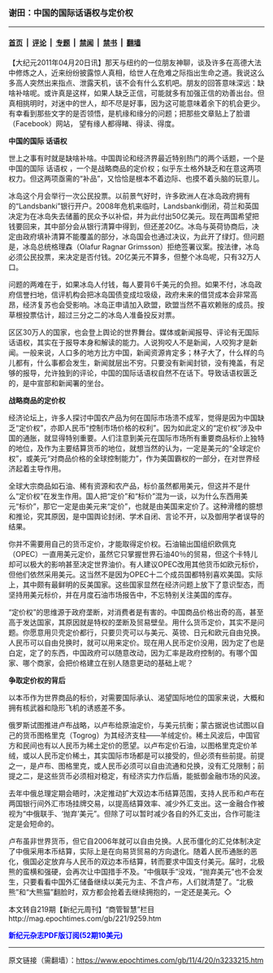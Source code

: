 ### 谢田：中国的国际话语权与定价权

---

#### [首页](../../../..?n3233215) &nbsp;|&nbsp; [评论](../../../../../epoch-comment?n3233215) &nbsp;|&nbsp; [专题](../../../../../epoch-special?n3233215) &nbsp;|&nbsp; [禁闻](../../../../../epoch-news?n3233215) &nbsp;|&nbsp; [禁书](../../../../../books?n3233215) &nbsp;|&nbsp; [翻墙](https://github.com/gfw-breaker/nogfw/blob/master/README.md?n3233215)


<div class="post_content" id="artbody" itemprop="articleBody">
 <!-- article content begin -->
 <p>
  【大纪元2011年04月20日讯】那天与纽约的一位朋友神聊，谈及许多在高德大法中修炼之人，近来纷纷披露惊人真相，给世人在危难之际指出生命之道。我说这么多高人突然出来指点、泄露天机，该不会有什么玄机吧。朋友的回答意味深远：缺啥补啥呢。或许真是这样，如果人缺乏正信，可能就多有加强正信的劝善出台。但真相挑明时，对迷中的世人，却不尽是好事，因为这可能意味着余下的机会更少。有幸看到那些文字的是否领悟，是机缘和缘分的问题；把那些文章贴上了脸谱（Facebook）网站， 望有缘人都得睹、得读、得度。
 </p>
 <p>
  <b>
   中国的国际
   <ok href="https://www.epochtimes.com/gb/tag/%E8%AF%9D%E8%AF%AD%E6%9D%83.html">
    话语权
   </ok>
  </b>
 </p>
 <p>
  世上之事有时就是缺啥补啥。中国舆论和经济界最近特别热门的两个话题，一个是中国的国际
  <ok href="https://www.epochtimes.com/gb/tag/%E8%AF%9D%E8%AF%AD%E6%9D%83.html">
   话语权
  </ok>
  ，一个是战略商品的定价权；似乎东土格外缺乏和在意这两项权力。但这两项亟需的“补品”，又恰恰是根本不着边际、也摸不着头脑的玩意儿。
 </p>
 <p>
  冰岛这个月会举行一次公民投票。以前景气好时，许多欧洲人在冰岛政府拥有的“Landsbanki”银行开户。2008年危机来临时，Landsbanki倒闭，荷兰和英国决定为在冰岛失去储蓄的民众予以补偿，并为此付出50亿美元。现在两国希望把钱要回来，其中部分会从银行清算中得到，但还差20亿。冰岛与英荷协商后，决定由政府填补清算不能覆盖的部分，冰岛国会也通过决议，为此开了绿灯。但问题是，冰岛总统格理森（Olafur Ragnar Grimsson）拒绝签署议案。按法律，冰岛必须公民投票，来决定是否付钱。20亿美元不算多，但整个冰岛呢，只有32万人口。
 </p>
 <p>
  问题的两难在于，如果冰岛人付钱，每人要背6千美元的负担。如果不付，冰岛政府信誉扫地，信评机构会把冰岛国债变成垃圾级，政府未来的借贷成本会非常高昂，经济复苏也会受影响。冰岛正申请加入欧盟，欧盟当然不喜欢赖账的成员。按草根投票估计，超过三分之二的冰岛人准备投反对票。
 </p>
 <p>
  区区30万人的国家，也会登上舆论的世界舞台。媒体或新闻报导、评论有无国际话语权，其实在于报导本身和解读的能力。人说狗咬人不是新闻，人咬狗才是新闻。一般来说，人口多的地方比方中国，新闻资源肯定多；林子大了，什么样的鸟儿都有，什么事都会发生，新闻就层出不穷。只要没有新闻封锁，没有掩盖，有足够的报导，允许独到的评论，中国的国际话语权自然不在话下。导致话语权匮乏的，是中宣部和新闻署的坐台。
 </p>
 <p>
  <b>
   战略商品的定价权
  </b>
 </p>
 <p>
  经济论坛上，许多人探讨中国农产品为何在国际市场溃不成军，觉得是因为中国缺乏“定价权”，亦即人民币“控制市场价格的权利”。因为如此定义的“定价权”涉及中国的通胀，就显得特别重要。人们注意到美元在国际市场所有重要商品标价上独特的地位，及作为主要结算货币的地位，就想当然的认为，一定是美元的“全球定价权”，或美元“对商品价格的全球控制能力”，作为美国霸权的一部分，在对世界经济起着主导作用。
 </p>
 <p>
  全球大宗商品如石油、稀有资源和农产品，标价虽然都用美元，但这并不是什么“定价权”在发生作用。国人把“定价”和“标价”混为一谈，以为什么东西用美元“标价”，那它一定是由美元来“定价”，也就是由美国来定价了。这种滑稽的臆想和推论，究其原因，是中国舆论封闭、学术自闭、言论不开，以及御用学者误导的结果。
 </p>
 <p>
  你并不需要用自己的货币定价，才能取得定价权。石油输出国组织欧佩克（OPEC）一直用美元定价，虽然它只掌握世界石油40％的贸易，但这个卡特儿却可以极大的影响甚至决定世界油价。有人建议OPEC改用其他货币如欧元标价，但他们依然采用美元。这当然不是因为OPEC十二个成员国都特别喜欢美国。实际上，其中颇有最鲜明的反美国家。这些国家显然在经济问题上放下了意识型态，而坚持用美元标价，并在月度石油市场报告中，不忘特别关注美国的库存。
 </p>
 <p>
  “定价权”的思维源于政府垄断，对消费者是有害的。中国商品价格出奇的高，甚至高于发达国家，其原因就是特权的垄断及贸易壁垒。用什么货币定价，其实不是问题。你愿意用贝壳定价都行，只要贝壳可以与美元、英镑、日元和欧元自由兑换。人民币可以自由兑换时，就可以用来定价。现在用人民币定价没用，因为定了也是白定，定了的东西，中国政府可以随意改动，因为汇率是政府控制的。有哪个国家、哪个商家，会把价格建立在别人随意更动的基础上呢？
 </p>
 <p>
  <b>
   争取定价权的背后
  </b>
 </p>
 <p>
  以本币作为世界商品的标价，对需要国际承认、渴望国际地位的国家来说，大概和拥有核武器和隐形飞机的诱惑差不多。
 </p>
 <p>
  俄罗斯试图推进卢布战略，以卢布给原油定价，与美元抗衡；蒙古据说也试图以自己的货币图格里克（Togrog）为其经济支柱——羊绒定价。稀土风波后，中国官方和民间也有以人民币为稀土定价的愿望。以卢布定价石油，以图格里克定价羊绒，或以人民币定价稀土，其实国际市场都是可以接受的，但必须有些前提。前提之一，是卢布、图格里克，或人民币必须可以自由流通和兑换，没有汇兑限制；前提之二，是这些货币必须相对稳定，有经济实力作后盾，能抵御金融市场的风波。
 </p>
 <p>
  去年中俄总理定期会晤时，决定推动扩大双边本币结算范围，支持人民币和卢布在两国银行间外汇市场挂牌交易，以提高结算效率、减少外汇支出。这一金融合作被视为“中俄联手、‘抛弃’美元”。但除了可以暂时减少各自的外汇支出，合作可能注定是会短命的。
 </p>
 <p>
  卢布虽非世界货币，但它自2006年就可以自由兑换。人民币僵化的汇兑体制决定了中俄采用本币结算，实际上是在向易货贸易的方向退化。随着人民币通胀的恶化，俄国必定放弃与人民币的双边本币结算，转而要求中国支付美元。届时，北极熊的蛮横和强硬，会再次让中国措手不及。“中俄联手”没戏，“抛弃美元”也不会发生，只要看看中国外汇储备继续以美元为主、不含卢布，人们就清楚了。“北极熊”和“大熊猫”翻脸时，双方都会抢着去继续拥抱的，一定还是美元。◇
 </p>
 <p>
  本文转自219期【新纪元周刊】“商管智慧”栏目
  <br/>
  <ok href=" http://mag.epochtimes.com/gb/221/9259.htm " target="_blank">
   http://mag.epochtimes.com/gb/221/9259.htm
  </ok>
 </p>
 <p>
  <ok href="http://mag.epochtimes.com/pdfmag/home.html">
   <font color="blue">
    <b>
     新纪元杂志PDF版订阅(52期10美元)
    </b>
   </font>
  </ok>
 </p>
 <!-- article content end -->
 <div id="below_article_ad">
 </div>
</div>


---

原文链接（需翻墙）：https://www.epochtimes.com/gb/11/4/20/n3233215.htm